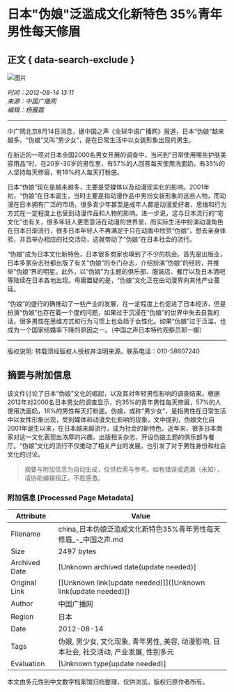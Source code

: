 # 日本"伪娘"泛滥成文化新特色 35%青年男性每天修眉

## 正文 { data-search-exclude }


![图片](http://www.cnr.cn/cs1/2013sjcs/images/b.gif)

*时间：2012-08-14 13:11*  
*来源：中国广播网*  
*编辑：杨雁霞*  

---

中广网北京8月14日消息，据中国之声《全球华语广播网》报道，日本“伪娘”越来越多。“伪娘”又叫“男少女”，是在日常生活中以女装形象出现的男生。

在新近的一项对日本全国2000名男女开展的调查中，当问到“日常使用哪些护肤美容用品”时，在20岁-30岁的男性里，有57%的人回答每天使用洗面奶，有35%的人坚持每天修眉，有18%的人每天打粉底。

日本“伪娘”现在是越来越多，主要是受媒体以及动漫现实化的影响。2001年初，“伪娘”在日本诞生，当时主要是指动漫作品中男扮女装形象的这些人物，而动漫在日本拥有广泛的市场，很多青少年甚至是成年人都是动漫爱好者，思维和行为方式在一定程度上也受到动漫作品和人物的影响。进一步说，这与日本流行的“宅文化”也有关，很多年轻人更愿意活在动漫的世界里，而实际生活中扮演动漫角色在日本日渐流行，很多日本年轻人不再满足于只在动画中欣赏“伪娘”，想去亲身体验，并且举办相应的社交活动，这就带动了“伪娘”在日本社会的流行。

“伪娘”成为日本文化新特色，日本很多商家也嗅到了不少的机会。首先是出版业，日本多家杂志社都出版了有关“伪娘”的专门杂志，介绍扮演“伪娘”的经验，并推举“伪娘”界的明星。此外，以“伪娘”为主题的俱乐部、服装店、餐厅以及日本酒吧等陆续在日本各地出现。毋庸置疑的是，“伪娘”文化正在由动漫界向其他产业蔓延。

“伪娘”的盛行的确推动了一些产业的发展，在一定程度上也促进了日本经济，但是扮演“伪娘”也存在着一个度的问题，如果过于沉浸在“伪娘”的世界中失去自我的话，很多男性在思维方式和行为习惯上也会趋于女性化。如果“伪娘”过于泛滥，也成为一个国家结婚率下降的原因之一。（中国之声日本特约观察员郭一娜）

---

版权说明: 转载须经版权人授权并注明来源。联系电话：010-58607240
<!-- tcd_original_link http://china.cnr.cn/guantianxia/201208/t20120814_510583356.shtml -->


## 摘要与附加信息

<!-- tcd_abstract -->
该文件讨论了日本“伪娘”文化的崛起，以及其对年轻男性影响的调查结果。根据2012年对2000名日本男女的调查显示，约35%的青年男性每天修眉，57%的人使用洗面奶，18%的男性每天打粉底。伪娘，或称“男少女”，是指男性在日常生活中以女性形象出现，受到媒体和动漫文化影响的现象。文中提到，伪娘文化自2001年诞生以来，在日本越来越流行，成为社会的新特色。近年来，很多日本商家对这一文化表现出浓厚的兴趣，出版相关杂志，开设伪娘主题的俱乐部与餐厅。“伪娘”文化的流行不仅推动了相关产业的发展，也引发了对于男性身份和社会文化的讨论。
<!-- tcd_abstract_end -->

> 摘要与附加信息为自动生成，仅供检索与参考。如有错误或遗漏（未知），请协助编辑指正，不胜感激。

### 附加信息 [Processed Page Metadata]

| Attribute       | Value                                  |
|-----------------|----------------------------------------|
| Filename        | china_日本伪娘泛滥成文化新特色35%青年男性每天修眉_-_中国之声.md                             |
| Size            | 2497 bytes                           |
| Archived Date   | [Unknown archived date(update needed)]                             |
| Original Link   | [[Unknown link(update needed)]]([Unknown link(update needed)])                       |
| Author          | 中国广播网                               |
| Region          | 日本                               |
| Date            | 2012-08-14                                 |
| Tags            | 伪娘, 男少女, 文化现象, 青年男性, 美容, 动漫影响, 日本社会, 社交活动, 产业发展, 性别多元                                 |
| Evaluation            | [Unknown type(update needed)]                                 |
<!-- tcd_table_end -->

本文由多元性别中文数字档案馆归档整理，仅供浏览。版权归原作者所有。
